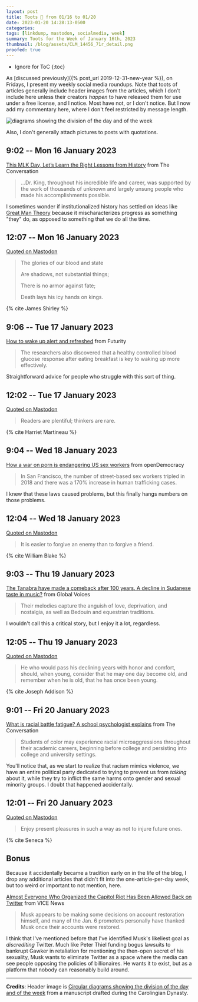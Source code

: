 ```yaml
---
layout: post
title: Toots 🐘 from 01/16 to 01/20
date: 2023-01-20 14:28:13-0500
categories:
tags: [linkdump, mastodon, socialmedia, week]
summary: Toots for the Week of January 16th, 2023
thumbnail: /blog/assets/CLM_14456_71r_detail.png
proofed: true
---
```


* Ignore for ToC
{:toc}

As [discussed previously]({% post_url 2019-12-31-new-year %}), on Fridays, I present my weekly social media roundups.  Note that toots of articles generally include header images from the articles, which I don't include here unless their creators *happen* to have released them for use under a free license, and I notice.  Most have not, or I don't notice.  But I now add my commentary here, where I don't feel restricted by message length.

![diagrams showing the division of the day and of the week](/blog/assets/CLM_14456_71r_detail.png "Some champion eye-rolling, there.")

Also, I don't generally attach pictures to posts with quotations.

## 9:02 -- Mon 16 January 2023

[<i class="fab fa-mastodon"></i>](https://mastodon.social/@jcolag/109699250459388717) [This MLK Day, Let’s Learn the Right Lessons from History](https://otherwords.org/this-mlk-day-lets-learn-the-right-lessons-from-history/) from The Conversation

 > ...Dr. King, throughout his incredible life and career, was supported by the work of thousands of unknown and largely unsung people who made his accomplishments possible.

I sometimes wonder if institutionalized history has settled on ideas like [Great Man Theory](https://en.wikipedia.org/wiki/Great_man_theory) because it mischaracterizes progress as something "they" do, as opposed to something that we do all the time.

## 12:07 -- Mon 16 January 2023

[<i class="fab fa-mastodon"></i> Quoted on Mastodon](https://mastodon.social/@jcolag/109699977985559784)

 > The glories of our blood and state
 >
 > Are shadows, not substantial things;
 >
 > There is no armor against fate;
 >
 > Death lays his icy hands on kings.

{% cite James Shirley %}

## 9:06 -- Tue 17 January 2023

[<i class="fab fa-mastodon"></i>](https://mastodon.social/@jcolag/109704928651254544) [How to wake up alert and refreshed](https://www.futurity.org/how-to-wake-up-alert-refreshed-2855342/) from Futurity

 > The researchers also discovered that a healthy controlled blood glucose response after eating breakfast is key to waking up more effectively.

Straightforward advice for people who struggle with this sort of thing.

## 12:02 -- Tue 17 January 2023

[<i class="fab fa-mastodon"></i> Quoted on Mastodon](https://mastodon.social/@jcolag/109705620377545686)

 > Readers are plentiful; thinkers are rare.

{% cite Harriet Martineau %}

## 9:04 -- Wed 18 January 2023

[<i class="fab fa-mastodon"></i>](https://mastodon.social/@jcolag/109710582897402607) [How a war on porn is endangering US sex workers](https://www.opendemocracy.net/en/5050/sex-workers-endangered-fosta-sesta-porn-us-free-speech-woodhull/) from openDemocracy

 > In San Francisco, the number of street-based sex workers tripled in 2018 and there was a 170% increase in human trafficking cases.

I knew that these laws caused problems, but this finally hangs numbers on those problems.

## 12:04 -- Wed 18 January 2023

[<i class="fab fa-mastodon"></i> Quoted on Mastodon](https://mastodon.social/@jcolag/109711290704842519)

 > It is easier to forgive an enemy than to forgive a friend.

{% cite William Blake %}

## 9:03 -- Thu 19 January 2023

[<i class="fab fa-mastodon"></i>](https://mastodon.social/@jcolag/109716241865510271) [The Tanabra have made a comeback after 100 years. A decline in Sudanese taste in music?](https://globalvoices.org/2023/01/12/the-tanabra-have-made-a-comeback-after-100-years-a-decline-in-sudanese-taste-in-music/) from Global Voices

 > Their melodies capture the anguish of love, deprivation, and nostalgia, as well as Bedouin and equestrian traditions.

I wouldn't call this a critical story, but I enjoy it a lot, regardless.

## 12:05 -- Thu 19 January 2023

[<i class="fab fa-mastodon"></i> Quoted on Mastodon](https://mastodon.social/@jcolag/109716956812190141)

 > He who would pass his declining years with honor and comfort, should, when young, consider that he may one day become old, and remember when he is old, that he has once been young.

{% cite Joseph Addison %}

## 9:01 -- Fri 20 January 2023

[<i class="fab fa-mastodon"></i>](https://mastodon.social/@jcolag/109721896021202700) [What is racial battle fatigue? A school psychologist explains](https://theconversation.com/what-is-racial-battle-fatigue-a-school-psychologist-explains-192493) from The Conversation

 > Students of color may experience racial microaggressions throughout their academic careers, beginning before college and persisting into college and university settings.

You'll notice that, as we start to realize that racism mimics violence, we have an entire political party dedicated to trying to prevent us from *talking* about it, while they try to inflict the same harms onto gender and sexual minority groups.  I doubt that happened accidentally.

## 12:01 -- Fri 20 January 2023

[<i class="fab fa-mastodon"></i> Quoted on Mastodon](https://mastodon.social/@jcolag/109722603517862619)

 > Enjoy present pleasures in such a way as not to injure future ones.

{% cite Seneca %}

## Bonus

Because it accidentally became a tradition early on in the life of the blog, I drop any additional articles that didn't fit into the one-article-per-day week, but too weird or important to not mention, here.

<i class="fas fa-square"></i> [Almost Everyone Who Organized the Capitol Riot Has Been Allowed Back on Twitter](https://www.vice.com/en/article/7k8ybb/capital-riot-twitter-flynn-ali-alexander) from VICE News

 > Musk appears to be making some decisions on account restoration himself, and many of the Jan. 6 promoters personally have thanked Musk once their accounts were restored.

I think that I've mentioned before that I've identified Musk's likeliest goal as *discrediting* Twitter.  Much like Peter Thiel funding bogus lawsuits to bankrupt Gawker in retaliation for mentioning the then-open secret of his sexuality, Musk wants to eliminate Twitter as a space where the media can see people opposing the policies of billionaires.  He wants it to exist, but as a platform that nobody can reasonably build around.

* * *

**Credits**:  Header image is [Circular diagrams showing the division of the day and of the week](https://commons.wikimedia.org/wiki/File:CLM_14456_71r_detail.jpg) from a manuscript drafted during the Carolingian Dynasty.
